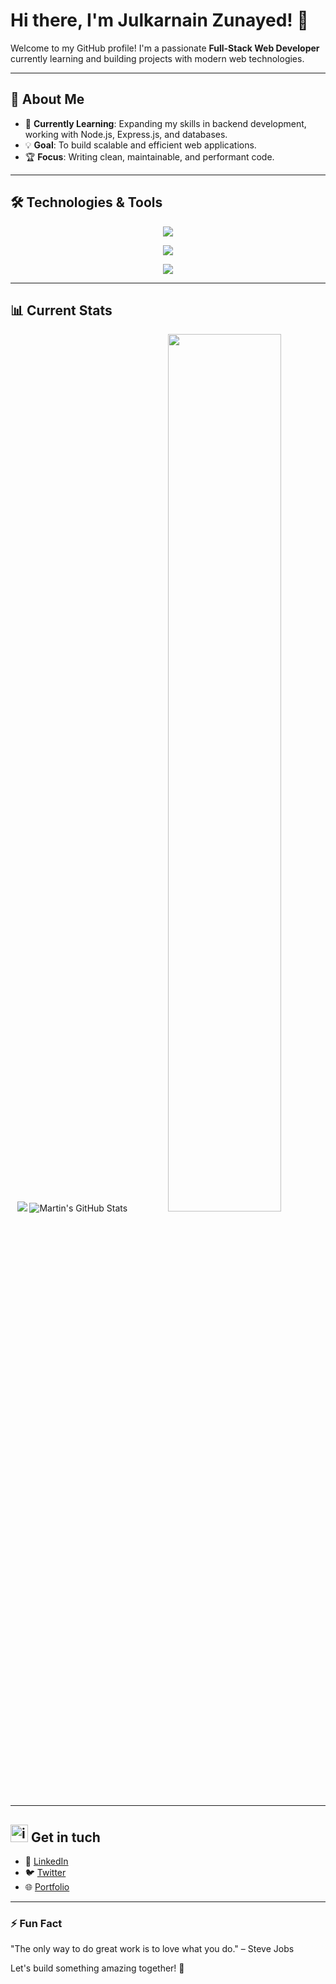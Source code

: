 # Hi there, I'm Julkarnain Zunayed! 👋

Welcome to my GitHub profile! I'm a passionate **Full-Stack Web Developer** currently learning and building projects with modern web technologies.

---

## 🚀 About Me

- 🌱 **Currently Learning**: Expanding my skills in backend development, working with Node.js, Express.js, and databases.
- 💡 **Goal**: To build scalable and efficient web applications.
- 🏆 **Focus**: Writing clean, maintainable, and performant code.

---

## 🛠️ Technologies & Tools

<div>
  <p align="center">
    <a href="">
      <img src="https://skillicons.dev/icons?i=react,vite,nextjs,js,tailwind,html,css" />
    </a>
  </p>
  <p align="center">
    <a href="">
      <img src="https://skillicons.dev/icons?i=nodejs,express,mongodb" />
    </a>
  </p>
  <p align="center">
    <a href="">
      <img src="https://skillicons.dev/icons?i=git,firebase,vercel,netlify,github" />
    </a>
  </p>
</div>

---

## 📊 Current Stats

<p align="center">
  <img  src="https://github-readme-stats.vercel.app/api/top-langs/?username=julkarzunayed&theme=react&hide_border=false&border_color=FF1CF7" />
  <img  src="https://github-readme-stats.vercel.app/api?username=julkarzunayed&show_icons=true&theme=react&hide_border=true&include_all_commits=true" alt="Martin's GitHub Stats" />
  <img width="60%" src="https://github-readme-streak-stats.herokuapp.com/?user=julkarzunayed&theme=react&hide_border=true&fire=FF1CF7&sideLabels=00F0FF&currStreakNum=FF1CF7&ring=FF1CF7&currStreakLabel=FF1CF7&sideNums=00F0FF" />
</p>


---

## <img width="28" height="28" alt="image" src="https://github.com/user-attachments/assets/71518fe5-730f-428f-9131-8bd884e04c4b" /> Get in tuch

- 💼 [LinkedIn](https://linkedin.com/in/yourusername)
- 🐦 [Twitter](https://twitter.com/yourusername)
- 🌐 [Portfolio](https://julkar-zunayed.netlify.app)

---

### ⚡ Fun Fact

"The only way to do great work is to love what you do." – Steve Jobs

Let's build something amazing together! 🚀




